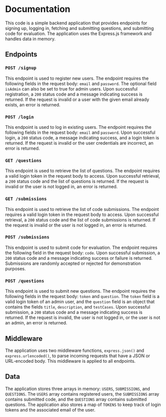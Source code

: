 # Documentation

This code is a simple backend application that provides endpoints for signing up, logging in, fetching and submitting questions, and submitting code for evaluation. The application uses the Express.js framework and handles data in memory.

## Endpoints

### `POST /signup`

This endpoint is used to register new users. The endpoint requires the following fields in the request body: `email` and `password`. The optional field `isAdmin` can also be set to true for admin users. Upon successful registration, a `200` status code and a message indicating success is returned. If the request is invalid or a user with the given email already exists, an error is returned.

### `POST /login`

This endpoint is used to log in existing users. The endpoint requires the following fields in the request body: `email` and `password`. Upon successful login, a `200` status code, a message indicating success, and a login token is returned. If the request is invalid or the user credentials are incorrect, an error is returned.

### `GET /questions`

This endpoint is used to retrieve the list of questions. The endpoint requires a valid login token in the request body to access. Upon successful retrieval, a `200` status code and the list of questions is returned. If the request is invalid or the user is not logged in, an error is returned.

### `GET /submissions`

This endpoint is used to retrieve the list of code submissions. The endpoint requires a valid login token in the request body to access. Upon successful retrieval, a `200` status code and the list of code submissions is returned. If the request is invalid or the user is not logged in, an error is returned.

### `POST /submissions`

This endpoint is used to submit code for evaluation. The endpoint requires the following field in the request body: `code`. Upon successful submission, a `200` status code and a message indicating success or failure is returned. Submissions are randomly accepted or rejected for demonstration purposes.

### `POST /questions`

This endpoint is used to submit new questions. The endpoint requires the following fields in the request body: `token` and `question`. The `token` field is a valid login token of an admin user, and the `question` field is an object that contains the fields `title`, `description`, and `testCases`. Upon successful submission, a `200` status code and a message indicating success is returned. If the request is invalid, the user is not logged in, or the user is not an admin, an error is returned.

## Middleware

The application uses two middleware functions, `express.json()` and `express.urlencoded()`, to parse incoming requests that have a JSON or URL-encoded body. This middleware is applied to all endpoints.

## Data

The application stores three arrays in memory: `USERS`, `SUBMISSIONS`, and `QUESTIONS`. The `USERS` array contains registered users, the `SUBMISSIONS` array contains submitted code, and the `QUESTIONS` array contains submitted questions. The application also stores a map of `TOKENS` to keep track of login tokens and the associated email of the user.
